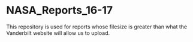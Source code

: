 # NASA_Reports_16-17
This repository is used for reports whose filesize is greater than what the Vanderbilt website will allow us to upload.
